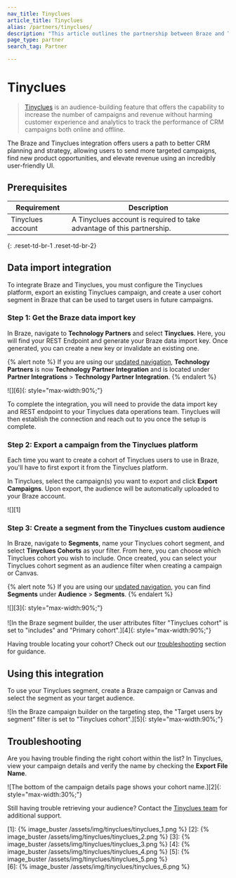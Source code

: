 ```yaml
---
nav_title: Tinyclues
article_title: Tinyclues
alias: /partners/tinyclues/
description: "This article outlines the partnership between Braze and Tinyclues, which offers an audience-building feature to help you send to more targeting campaigns, find new product opportunities, and elevate revenue using an incredibly user-friendly UI."
page_type: partner
search_tag: Partner

---
```


# Tinyclues

> [Tinyclues](https://www.tinyclues.com/) is an audience-building feature that offers the capability to increase the number of campaigns and revenue without harming customer experience and analytics to track the performance of CRM campaigns both online and offline.

The Braze and Tinyclues integration offers users a path to better CRM planning and strategy, allowing users to send more targeted campaigns, find new product opportunities, and elevate revenue using an incredibly user-friendly UI.

## Prerequisites

| Requirement | Description |
|---|---|
| Tinyclues account | A Tinyclues account is required to take advantage of this partnership. |
{: .reset-td-br-1 .reset-td-br-2}

## Data import integration

To integrate Braze and Tinyclues, you must configure the Tinyclues platform, export an existing Tinyclues campaign, and create a user cohort segment in Braze that can be used to target users in future campaigns.

### Step 1: Get the Braze data import key

In Braze, navigate to **Technology Partners** and select **Tinyclues**. Here, you will find your REST Endpoint and generate your Braze data import key. Once generated, you can create a new key or invalidate an existing one.

{% alert note %}
If you are using our [updated navigation]({{site.baseurl}}/navigation/), **Technology Partners** is now **Technology Partner Integration** and is located under **Partner Integrations** > **Technology Partner Integration**.
{% endalert %}

![][6]{: style="max-width:90%;"} 

To complete the integration, you will need to provide the data import key and REST endpoint to your Tinyclues data operations team. Tinyclues will then establish the connection and reach out to you once the setup is complete.

### Step 2: Export a campaign from the Tinyclues platform

Each time you want to create a cohort of Tinyclues users to use in Braze, you'll have to first export it from the Tinyclues platform.

In Tinyclues, select the campaign(s) you want to export and click **Export Campaigns**. Upon export, the audience will be automatically uploaded to your Braze account.

![][1]

### Step 3: Create a segment from the Tinyclues custom audience

In Braze, navigate to **Segments**, name your Tinyclues cohort segment, and select **Tinyclues Cohorts** as your filter. From here, you can choose which Tinyclues cohort you wish to include. Once created, you can select your Tinyclues cohort segment as an audience filter when creating a campaign or Canvas.

{% alert note %}
If you are using our [updated navigation]({{site.baseurl}}/navigation/), you can find **Segments** under **Audience** > **Segments**.
{% endalert %}

![][3]{: style="max-width:90%;"}<br><br>
![In the Braze segment builder, the user attributes filter "Tinyclues cohort" is set to "includes" and "Primary cohort".][4]{: style="max-width:90%;"}

Having trouble locating your cohort? Check out our [troubleshooting](#troubleshooting) section for guidance. 

## Using this integration

To use your Tinyclues segment, create a Braze campaign or Canvas and select the segment as your target audience. 

![In the Braze campaign builder on the targeting step, the "Target users by segment" filter is set to "Tinyclues cohort".][5]{: style="max-width:90%;"}

## Troubleshooting

Are you having trouble finding the right cohort within the list? In Tinyclues, view your campaign details and verify the name by checking the **Export File Name**.

![The bottom of the campaign details page shows your cohort name.][2]{: style="max-width:30%;"}

Still having trouble retrieving your audience? Contact the [Tinyclues team](mailto:support@tinyclues.com) for additional support.

[1]: {% image_buster /assets/img/tinyclues/tinyclues_1.png %} 
[2]: {% image_buster /assets/img/tinyclues/tinyclues_2.png %} 
[3]: {% image_buster /assets/img/tinyclues/tinyclues_3.png %} 
[4]: {% image_buster /assets/img/tinyclues/tinyclues_4.png %}
[5]: {% image_buster /assets/img/tinyclues/tinyclues_5.png %}  
[6]: {% image_buster /assets/img/tinyclues/tinyclues_6.png %}  